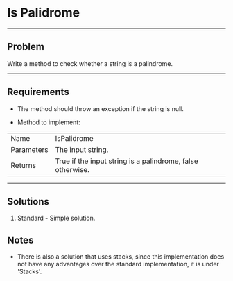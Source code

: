 # Is Palidrome

---

## Problem
Write a method to check whether a string is a palindrome.

---

## Requirements
- The method should throw an exception if the string is null.

- Method to implement:  

|            |                                                               |
|------------|---------------------------------------------------------------|
| Name       | IsPalidrome                                                   |
| Parameters | The input string.                                             |
| Returns    | True if the input string is a palindrome, false otherwise.    |

---

## Solutions
1. Standard - Simple solution.

## Notes
- There is also a solution that uses stacks, since this implementation does not
have any advantages over the standard implementation, it is under 'Stacks'.

